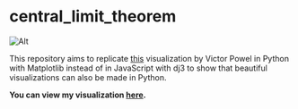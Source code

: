 central_limit_theorem
=====================

![Alt](https://raw.github.com/agconti/central_limit_theorem/master/centrallimvic.png)

This repository aims to replicate [this](http://blog.vctr.me/posts/central-limit-theorem.html) visualization by  Victor Powel in Python with Matplotlib instead of in JavaScript with dj3 to show that beautiful visualizations can also be made in Python.

**You can view my visualization [here](https://raw.github.com/agconti/central_limit_theorem/master/Central%20Limit%20Theroem.ipynb).**
